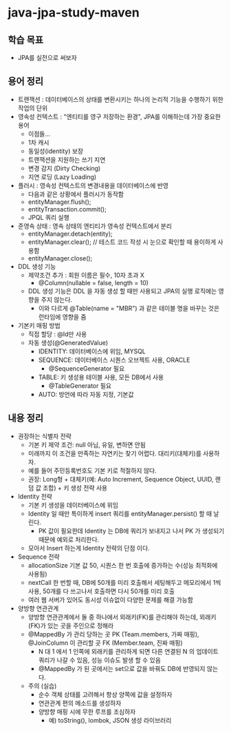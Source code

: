 # java-jpa-study-maven

## 학습 목표

- JPA를 실전으로 써보자

## 용어 정리

- 트랜잭션 : 데이터베이스의 상태를 변환시키는 하나의 논리적 기능을 수행하기 위한 작업의 단위
- 영속성 컨텍스트 : "엔티티를 영구 저장하는 환경", JPA를 이해하는데 가장 중요한 용어
    - 이점들...
    - 1차 캐시
    - 동일성(identity) 보장
    - 트랜잭션을 지원하는 쓰기 지연
    - 변경 감지 (Dirty Checking)
    - 지연 로딩 (Lazy Loading)
- 플러시 : 영속성 컨텍스트의 변경내용을 데이터베이스에 반영
    - 다음과 같은 상황에서 플러시가 동작함
    - entityManager.flush();
    - entityTransaction.commit();
    - JPQL 쿼리 실행
- 준영속 상태 : 영속 상태의 엔티티가 영속성 컨텍스트에서 분리
    - entityManager.detach(entity);
    - entityManager.clear();  // 테스트 코드 작성 시 눈으로 확인할 때 용이하게 사용함
    - entityManager.close();
- DDL 생성 기능
    - 제약조건 추가 : 회원 이름은 필수, 10자 초과 X
        - @Column(nullable = false, length = 10)
    - DDL 생성 기능은 DDL 을 자동 생성 할 때만 사용되고 JPA의 실행 로직에는 영향을 주지 않는다.
        - 이와 다르게 @Table(name = "MBR") 과 같은 테이블 명을 바꾸는 것은 런타임에 영향을 줌
- 기본키 매핑 방법
    - 직접 할당 : @Id만 사용
    - 자동 생성(@GeneratedValue)
        - IDENTITY: 데이터베이스에 위임, MYSQL
        - SEQUENCE: 데이터베이스 시퀀스 오브젝트 사용, ORACLE
            - @SequenceGenerator 필요
        - TABLE: 키 생성용 테이블 사용, 모든 DB에서 사용
            - @TableGenerator 필요
        - AUTO: 방언에 따라 자동 지정, 기본값

## 내용 정리

- 권장하는 식별자 전략
    - 기본 키 제약 조건: null 아님, 유일, 변하면 안됨
    - 미래까지 이 조건을 만족하는 자연키는 찾기 어렵다. 대리키(대체키)를 사용하자.
    - 예를 들어 주민등록번호도 기본 키로 적절하지 않다.
    - 권장: Long형 + 대체키(예: Auto Increment, Sequence Object, UUID, 랜덤 값 조합) + 키 생성 전략 사용
- Identity 전략
    - 기본 키 생성을 데이터베이스에 위임
    - Identity 일 때만 특이하게 insert 쿼리를 entityManager.persist() 할 때 날린다.
        - PK 값이 필요한데 Identity 는 DB에 쿼리가 보내지고 나서 PK 가 생성되기 때문에 예외로 처리한다.
    - 모아서 Insert 하는게 Identity 전략의 단점 이다.
- Sequence 전략
    - allocationSize 기본 값 50, 시퀀스 한 번 호출에 증가하는 수(성능 최적화에 사용됨)
    - nextCall 한 번할 때, DB에 50개를 미리 호출해서 세팅해두고 메모리에서 1씩 사용, 50개를 다 쓰고나서 호출하면 다시 50개를 미리 호출
    - 여러 웹 서버가 있어도 동시성 이슈없이 다양한 문제를 해결 가능함
- 양방향 연관관계
    - 양방향 연관관계에서 둘 중 하나에서 외래키(FK)를 관리해야 하는데, 외래키(FK)가 있는 곳을 주인으로 정해라
    - @MappedBy 가 관리 당하는 곳 PK (Team.members, 가짜 매핑), @JoinColumn 이 관리할 곳 FK (Member.team, 진짜 매핑)
        - N 대 1 에서 1 인쪽에 외래키를 관리하게 되면 다른 연결된 N 의 업데이트 쿼리가 나갈 수 있음, 성능 이슈도 발생 할 수 있음
        - @MappedBy 가 된 곳에서는 set으로 값을 바꿔도 DB에 반영되지 않는다.
    - 주의 (실습)
        - 순수 객체 상태를 고려해서 항상 양쪽에 값을 설정하자
        - 연관관계 편의 메소드를 생성하자
        - 양방향 매핑 시에 무한 루프를 조심하자
            - 예) toString(), lombok, JSON 생성 라이브러리